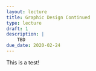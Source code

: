 ```yaml
---
layout: lecture
title: Graphic Design Continued
type: lecture
draft: 1
description: |
    TBD
due_date: 2020-02-24
---
```


This is a test!